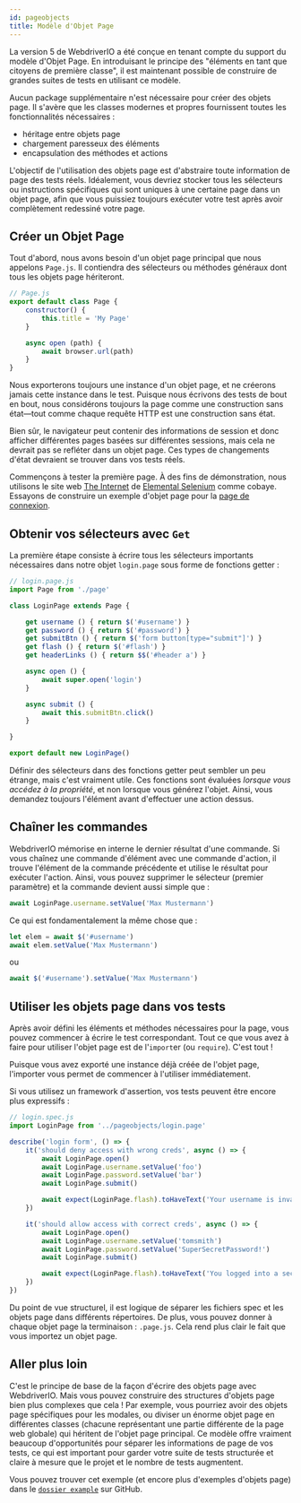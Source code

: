 ```yaml
---
id: pageobjects
title: Modèle d'Objet Page
---
```


La version 5 de WebdriverIO a été conçue en tenant compte du support du modèle d'Objet Page. En introduisant le principe des "éléments en tant que citoyens de première classe", il est maintenant possible de construire de grandes suites de tests en utilisant ce modèle.

Aucun package supplémentaire n'est nécessaire pour créer des objets page. Il s'avère que les classes modernes et propres fournissent toutes les fonctionnalités nécessaires :

- héritage entre objets page
- chargement paresseux des éléments
- encapsulation des méthodes et actions

L'objectif de l'utilisation des objets page est d'abstraire toute information de page des tests réels. Idéalement, vous devriez stocker tous les sélecteurs ou instructions spécifiques qui sont uniques à une certaine page dans un objet page, afin que vous puissiez toujours exécuter votre test après avoir complètement redessiné votre page.

## Créer un Objet Page

Tout d'abord, nous avons besoin d'un objet page principal que nous appelons `Page.js`. Il contiendra des sélecteurs ou méthodes généraux dont tous les objets page hériteront.

```js
// Page.js
export default class Page {
    constructor() {
        this.title = 'My Page'
    }

    async open (path) {
        await browser.url(path)
    }
}
```

Nous exporterons toujours une instance d'un objet page, et ne créerons jamais cette instance dans le test. Puisque nous écrivons des tests de bout en bout, nous considérons toujours la page comme une construction sans état&mdash;tout comme chaque requête HTTP est une construction sans état.

Bien sûr, le navigateur peut contenir des informations de session et donc afficher différentes pages basées sur différentes sessions, mais cela ne devrait pas se refléter dans un objet page. Ces types de changements d'état devraient se trouver dans vos tests réels.

Commençons à tester la première page. À des fins de démonstration, nous utilisons le site web [The Internet](http://the-internet.herokuapp.com) de [Elemental Selenium](http://elementalselenium.com) comme cobaye. Essayons de construire un exemple d'objet page pour la [page de connexion](http://the-internet.herokuapp.com/login).

## Obtenir vos sélecteurs avec `Get`

La première étape consiste à écrire tous les sélecteurs importants nécessaires dans notre objet `login.page` sous forme de fonctions getter :

```js
// login.page.js
import Page from './page'

class LoginPage extends Page {

    get username () { return $('#username') }
    get password () { return $('#password') }
    get submitBtn () { return $('form button[type="submit"]') }
    get flash () { return $('#flash') }
    get headerLinks () { return $$('#header a') }

    async open () {
        await super.open('login')
    }

    async submit () {
        await this.submitBtn.click()
    }

}

export default new LoginPage()
```

Définir des sélecteurs dans des fonctions getter peut sembler un peu étrange, mais c'est vraiment utile. Ces fonctions sont évaluées _lorsque vous accédez à la propriété_, et non lorsque vous générez l'objet. Ainsi, vous demandez toujours l'élément avant d'effectuer une action dessus.

## Chaîner les commandes

WebdriverIO mémorise en interne le dernier résultat d'une commande. Si vous chaînez une commande d'élément avec une commande d'action, il trouve l'élément de la commande précédente et utilise le résultat pour exécuter l'action. Ainsi, vous pouvez supprimer le sélecteur (premier paramètre) et la commande devient aussi simple que :

```js
await LoginPage.username.setValue('Max Mustermann')
```

Ce qui est fondamentalement la même chose que :

```js
let elem = await $('#username')
await elem.setValue('Max Mustermann')
```

ou

```js
await $('#username').setValue('Max Mustermann')
```

## Utiliser les objets page dans vos tests

Après avoir défini les éléments et méthodes nécessaires pour la page, vous pouvez commencer à écrire le test correspondant. Tout ce que vous avez à faire pour utiliser l'objet page est de l'`import`er (ou `require`). C'est tout !

Puisque vous avez exporté une instance déjà créée de l'objet page, l'importer vous permet de commencer à l'utiliser immédiatement.

Si vous utilisez un framework d'assertion, vos tests peuvent être encore plus expressifs :

```js
// login.spec.js
import LoginPage from '../pageobjects/login.page'

describe('login form', () => {
    it('should deny access with wrong creds', async () => {
        await LoginPage.open()
        await LoginPage.username.setValue('foo')
        await LoginPage.password.setValue('bar')
        await LoginPage.submit()

        await expect(LoginPage.flash).toHaveText('Your username is invalid!')
    })

    it('should allow access with correct creds', async () => {
        await LoginPage.open()
        await LoginPage.username.setValue('tomsmith')
        await LoginPage.password.setValue('SuperSecretPassword!')
        await LoginPage.submit()

        await expect(LoginPage.flash).toHaveText('You logged into a secure area!')
    })
})
```

Du point de vue structurel, il est logique de séparer les fichiers spec et les objets page dans différents répertoires. De plus, vous pouvez donner à chaque objet page la terminaison : `.page.js`. Cela rend plus clair le fait que vous importez un objet page.

## Aller plus loin

C'est le principe de base de la façon d'écrire des objets page avec WebdriverIO. Mais vous pouvez construire des structures d'objets page bien plus complexes que cela ! Par exemple, vous pourriez avoir des objets page spécifiques pour les modales, ou diviser un énorme objet page en différentes classes (chacune représentant une partie différente de la page web globale) qui héritent de l'objet page principal. Ce modèle offre vraiment beaucoup d'opportunités pour séparer les informations de page de vos tests, ce qui est important pour garder votre suite de tests structurée et claire à mesure que le projet et le nombre de tests augmentent.

Vous pouvez trouver cet exemple (et encore plus d'exemples d'objets page) dans le [`dossier example`](https://github.com/webdriverio/webdriverio/tree/main/examples/pageobject) sur GitHub.